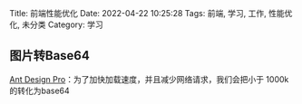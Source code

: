 Title: 前端性能优化
Date: 2022-04-22 10:25:28
Tags: 前端, 学习, 工作, 性能优化, 未分类
Category: 学习

<!-- wp:paragraph -->
<p></p>
<!-- /wp:paragraph -->

<!-- wp:heading -->
<h2>图片转Base64</h2>
<!-- /wp:heading -->

<!-- wp:paragraph -->
<p><a href="https://pro.ant.design/zh-CN">Ant Design Pro</a>：为了加快加载速度，并且减少网络请求，我们会把小于 1000k 的转化为base64</p>
<!-- /wp:paragraph -->
